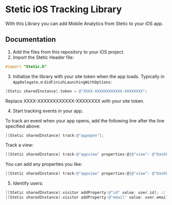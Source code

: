 # Stetic iOS Tracking Library

With this Library you can add Mobile Analytics from Stetic to your iOS app.
 
## Documentation

1. Add the files from this repository to your iOS project.
2. Import the Stetic Header file:

```objective-c
#import "Stetic.h"
```

3. Initialize the library with your site token when the app loads. Typically in `AppDelegate.m` `didFinishLaunchingWithOptions`:

```objective-c
[Stetic sharedInstance].token = @"XXXX-XXXXXXXXXXXX-XXXXXXXX";
```

Replace XXXX-XXXXXXXXXXXX-XXXXXXXX with your site token.

4. Start tracking events in your app. 

To track an event when your app opens, add the following line after the line specified above:

```objective-c
[[Stetic sharedInstance] track:@"appopen"];
```

Track a view:

```objective-c
[[Stetic sharedInstance] track:@"appview" properties:@{@"view": @"Dashboard"}];
```

You can add any properties you like:

```objective-c
[[Stetic sharedInstance] track:@"appview" properties:@{@"view": @"Dashboard", @"property": @"value"}];
```

5. Identify users:


```objective-c
[[Stetic sharedInstance].visitor addProperty:@"id" value: user.id]; // With the user id 
[[Stetic sharedInstance].visitor addProperty:@"email" value: user.email]; // With the user email
```
